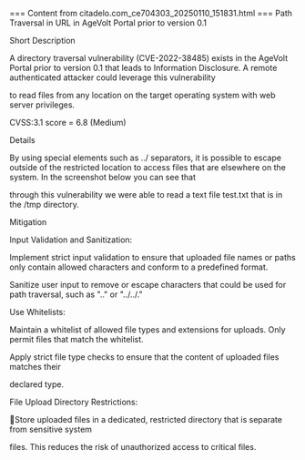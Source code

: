 === Content from citadelo.com_ce704303_20250110_151831.html ===
Path Traversal in URL in AgeVolt Portal prior to
version 0.1

Short Description

A directory traversal vulnerability (CVE-2022-38485) exists in the AgeVolt Portal prior to version 0.1
that leads to Information Disclosure. A remote authenticated attacker could leverage this vulnerability

to read files from any location on the target operating system with web server privileges.

CVSS:3.1 score = 6.8 (Medium)

Details

By using special elements such as  ../  separators, it is possible to escape outside of the restricted
location to access files that are elsewhere on the system. In the screenshot below you can see that

through this vulnerability we were able to read a text file  test.txt  that is in the  /tmp  directory.

Mitigation

Input Validation and Sanitization:

Implement strict input validation to ensure that uploaded file names or paths only contain
allowed characters and conform to a predefined format.

Sanitize user input to remove or escape characters that could be used for path traversal,
such as ".." or "../../."

Use Whitelists:

Maintain a whitelist of allowed file types and extensions for uploads. Only permit files that
match the whitelist.

Apply strict file type checks to ensure that the content of uploaded files matches their

declared type.

File Upload Directory Restrictions:

Store uploaded files in a dedicated, restricted directory that is separate from sensitive system

files. This reduces the risk of unauthorized access to critical files.


